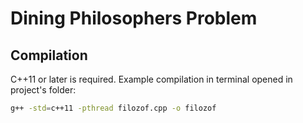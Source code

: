 # Dining Philosophers Problem
## Compilation
C++11 or later is required. Example compilation in terminal opened in project's folder: 
```bash
g++ -std=c++11 -pthread filozof.cpp -o filozof
